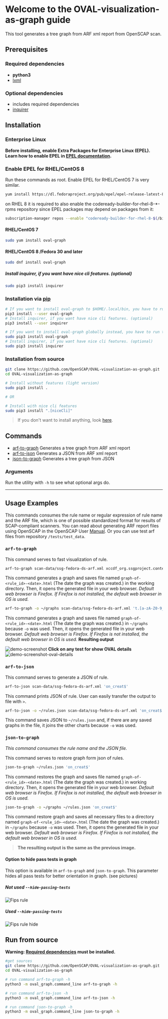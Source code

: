 # Welcome to the OVAL-visualization-as-graph guide

This tool generates a tree graph from ARF xml report from OpenSCAP scan.

## Prerequisites

### Required dependencies

- **python3**
- [lxml](https://pypi.org/project/lxml/)

### Optional dependencies

- includes required dependencies
- [inquirer](https://pypi.org/project/inquirer/)

## Installation

### Enterprise Linux

**Before installing, enable Extra Packages for Enterprise Linux (EPEL). Learn how to enable EPEL in [EPEL documentation](https://fedoraproject.org/wiki/EPEL).**

### Enable EPEL for RHEL/CentOS 8

Run these commands as root. Enable EPEL for RHEL/CentOS 7 is very similar.

```bash
yum install https://dl.fedoraproject.org/pub/epel/epel-release-latest-8.noarch.rpm
```

on RHEL 8 it is required to also enable the codeready-builder-for-rhel-8-*-rpms repository since EPEL packages may depend on packages from it:

```bash
subscription-manager repos --enable "codeready-builder-for-rhel-8-$(/bin/arch)-rpms"
```

#### RHEL/CentOS 7

```bash
sudo yum install oval-graph
```

#### RHEL/CentOS 8 /Fedora 30 and later

```bash
sudo dnf install oval-graph
```

##### Install inquirer, if you want have nice cli features. (optional)

```bash
sudo pip3 install inquirer
```

### Installation via [pip](https://pypi.org/project/oval-graph/)

```bash
# If you want to install oval-graph to $HOME/.local/bin, you have to run the below command:
pip3 install --user oval-graph
# Install inquirer, if you want have nice cli features. (optional)
pip3 install --user inquirer

# If you want to install oval-graph globally instead, you have to run the below commands as admin, e.g. on Linux:
sudo pip3 install oval-graph
# Install inquirer, if you want have nice cli features. (optional)
sudo pip3 install inquirer

```

### Installation from source

```bash
git clone https://github.com/OpenSCAP/OVAL-visualization-as-graph.git
cd OVAL-visualization-as-graph

# Install without features (light version)
sudo pip3 install .

# OR

# Install with nice cli features
sudo pip3 install ".[niceCli]"
```

> If you don't want to install anything, look [here](#run-from-source).

## Commands

- [arf-to-graph](#arf-to-graph) Generates a tree graph from ARF xml report
- [arf-to-json](#arf-to-json) Generates a JSON from ARF xml report
- [json-to-graph](#json-to-graph) Generates a tree graph from JSON

### Arguments

Run the utility with `-h` to see what optional args do.

***

## Usage Examples

This commands consumes the rule name or regular expression of rule name and the ARF file, which is one of possible standardized format for results of SCAP-compliant scanners. You can read about generating ARF report files using OpenSCAP in the OpenSCAP User [Manual](https://github.com/OpenSCAP/openscap/blob/maint-1.3/docs/manual/manual.adoc). Or you can use test arf files from repository `/tests/test_data`.

### `arf-to-graph`

This command serves to fast visualization of rule.

```bash
arf-to-graph scan-data/ssg-fedora-ds-arf.xml xccdf_org.ssgproject.content_rule_audit_rules_unsuccessful_file_modification_creat
```

This command generates a graph and saves file named  `graph-of-<rule_id>-<date>.html` (The date the graph was created.) in the working directory. Then, it opens the generated file in your web browser. _Default web browser is Firefox. If Firefox is not installed, the default web browser in OS is used._

```bash
arf-to-graph -o ~/graphs scan-data/ssg-fedora-ds-arf.xml 't.[a-zA-Z0-9_]*on_creat$'
```

This command generates a graph and saves file named `graph-of-<rule_id>-<date>.html` (The date the graph was created.) in `~/graphs` because `-o` was used. Then, it opens the generated file in your web browser. _Default web browser is Firefox. If Firefox is not installed, the default web browser in OS is used._
**Resulting output**

![demo-screenshot](./demo-screenshot.png "demo-screenshot")
**Click on any test for show OVAL details**
![demo-screenshot-oval-details](./demo-screenshot-oval-details.png "demo-screenshot-oval-details")

### `arf-to-json`

This command serves to generate a JSON of rule.

```bash
arf-to-json scan-data/ssg-fedora-ds-arf.xml 'on_creat$'
```

This command prints JSON of rule. User can easily transfer the output to file with `>`.

```bash
arf-to-json -o ~/rules.json scan-data/ssg-fedora-ds-arf.xml 'on_creat$'
```

This command saves JSON to `~/rules.json` and, if there are any saved graphs in the file, it joins the other charts because `-o` was used.

### `json-to-graph`

_This command consumes the rule name and the JSON file._

This command serves to restore graph form json of rules.

```bash
json-to-graph ~/rules.json 'on_creat$'
```

This command restores the graph and saves file named `graph-of-<rule_id>-<date>.html` (The date the graph was created.) in working directory. Then, it opens the generated file in your web browser. _Default web browser is Firefox. If Firefox is not installed, the default web browser in OS is used._

```bash
json-to-graph -o ~/graphs ~/rules.json 'on_creat$'
```

This command restore graph and saves all necessary files to a directory named `graph-of-<rule_id>-<date>.html` (The date the graph was created.) in `~/graphs` because `-o` was used. Then, it opens the generated file in your web browser. _Default web browser is Firefox. If Firefox is not installed, the default web browser in OS is used._
> **The resulting output is the same as the previous image.**  

#### Option to hide pass tests in graph

This option is available in ```arf-to-graph``` and ```json-to-graph```. This parameter hides all pass tests for better orientation in graph. (see pictures)

##### Not used  `--hide-passing-tests`

![Fips rule](./part-of-fips-rule.png "Fips rule")

##### Used  `--hide-passing-tests`

![Fips rule hide](./fips-hide-passing-tests.png "Fips rule")

## Run from source

**Warning: [Required dependencies](#minimal-requirements) must be installed.**

```bash
#get sources
git clone https://github.com/OpenSCAP/OVAL-visualization-as-graph.git
cd OVAL-visualization-as-graph

# run command arf-to-graph -h
python3 -m oval_graph.command_line arf-to-graph -h

# run command arf-to-json -h
python3 -m oval_graph.command_line arf-to-json -h

# run command json-to-graph -h
python3 -m oval_graph.command_line json-to-graph -h

```
